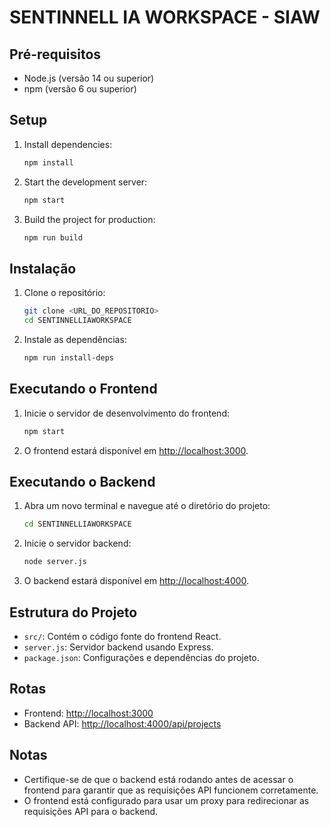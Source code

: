 # SENTINNELL IA WORKSPACE - SIAW

## Pré-requisitos

- Node.js (versão 14 ou superior)
- npm (versão 6 ou superior)

## Setup

1. Install dependencies:
   ```bash
   npm install
   ```

2. Start the development server:
   ```bash
   npm start
   ```

3. Build the project for production:
   ```bash
   npm run build
   ```

## Instalação

1. Clone o repositório:

    ```sh
    git clone <URL_DO_REPOSITORIO>
    cd SENTINNELLIAWORKSPACE
    ```

2. Instale as dependências:

    ```sh
    npm run install-deps
    ```

## Executando o Frontend

1. Inicie o servidor de desenvolvimento do frontend:

    ```sh
    npm start
    ```

2. O frontend estará disponível em [http://localhost:3000](http://localhost:3000).

## Executando o Backend

1. Abra um novo terminal e navegue até o diretório do projeto:

    ```sh
    cd SENTINNELLIAWORKSPACE
    ```

2. Inicie o servidor backend:

    ```sh
    node server.js
    ```

3. O backend estará disponível em [http://localhost:4000](http://localhost:4000).

## Estrutura do Projeto

- `src/`: Contém o código fonte do frontend React.
- `server.js`: Servidor backend usando Express.
- `package.json`: Configurações e dependências do projeto.

## Rotas

- Frontend: [http://localhost:3000](http://localhost:3000)
- Backend API: [http://localhost:4000/api/projects](http://localhost:4000/api/projects)

## Notas

- Certifique-se de que o backend está rodando antes de acessar o frontend para garantir que as requisições API funcionem corretamente.
- O frontend está configurado para usar um proxy para redirecionar as requisições API para o backend.
